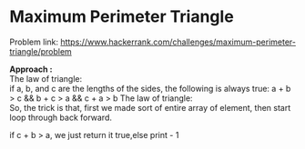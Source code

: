 # Maximum Perimeter Triangle

Problem link: https://www.hackerrank.com/challenges/maximum-perimeter-triangle/problem

**Approach :**<br>
The law of triangle: <br>
if a, b, and c are the lengths of the sides, the following is always true: a + b > c && b + c > a && c + a > b The law of triangle: <br>
So, the trick is that, first we made sort of entire array of element, then start loop through back forward.<br>

if c + b > a, we just return it true,else print - 1<br>
